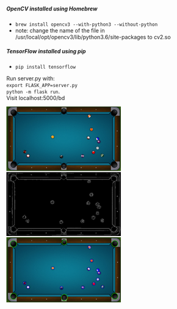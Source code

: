 ##### OpenCV installed using Homebrew
  * `brew install opencv3 --with-python3 --without-python`
  * note: change the name of the file in /usr/local/opt/opencv3/lib/python3.6/site-packages to cv2.so

##### TensorFlow installed using pip
  * `pip install tensorflow`

Run server.py with:  
`export FLASK_APP=server.py`    
`python -m flask run`.  
Visit localhost:5000/bd

<img src="Images/after.png" alt="Original" style="width: 300px" />
<img src="Images/canny.png" alt="Canny" style="width: 300px" />
<img src="Images/orig.png" alt="After" style="width: 300px" />



